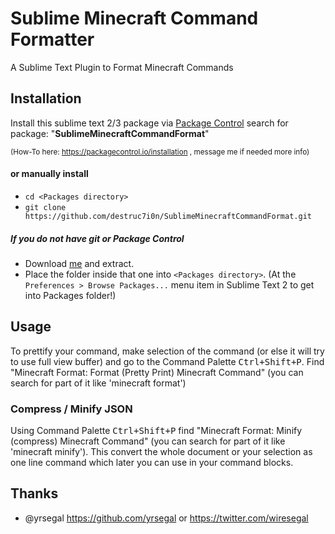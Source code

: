 # Sublime Minecraft Command Formatter
A Sublime Text Plugin to Format Minecraft Commands

## Installation

Install this sublime text 2/3 package via [Package Control](https://sublime.wbond.net) search for package: "**SublimeMinecraftCommandFormat**" 

<sup>(How-To here: https://packagecontrol.io/installation , message me if needed more info)</sup>

#### or manually install

- `cd <Packages directory>`
- `git clone https://github.com/destruc7i0n/SublimeMinecraftCommandFormat.git`

##### If you do not have git or Package Control
- Download [me](https://github.com/destruc7i0n/SublimeMinecraftCommandFormat/archive/master.zip) and extract.
- Place the folder inside that one into `<Packages directory>`. (At the `Preferences > Browse Packages...` menu item in Sublime Text 2 to get into Packages folder!)

## Usage

To prettify your command, make selection of the command (or else it will try to use full view buffer) and go to the Command Palette <kbd>Ctrl+Shift+P</kbd>. Find "Minecraft Format: Format (Pretty Print) Minecraft Command" (you can search for part of it like 'minecraft format')

### Compress / Minify JSON

Using Command Palette <kbd>Ctrl+Shift+P</kbd> find "Minecraft Format: Minify (compress) Minecraft Command" (you can search for part of it like 'minecraft minify'). This convert the whole document or your selection as one line command which later you can use in your command blocks.

## Thanks

- @yrsegal https://github.com/yrsegal or https://twitter.com/wiresegal
